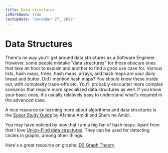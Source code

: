 ```yaml
---
title: Data structures
isMarkdown: true
lastUpdate: "December 27, 2022"
---
```

# Data Structures

There's no way you'll get around data structures as a Software Engineer. However, some people mistake "data structures" for those obscure ones that take an hour to explain and another to find a good use case for. Various lists, hash maps, trees, hash maps, arrays, and hash maps are your daily bread and butter. Did I mention hash maps? You should know these inside out, with complexity trade-offs etc. You'll probably encounter more complex scenarios that require more specialized data structures as well. If you know your basic ones, it's usually relatively easy to understand what's required in the advanced case.

A nice resource on learning more about algorithms and data structures is the [Super Study Guide](https://superstudy.guide/algorithms-data-structures/) by Afshine Amidi and Shervine Amidi.

You may have noticed by now that I am a big fan of hash maps. Apart from that I love [Union-Find data structures](https://en.wikipedia.org/wiki/Disjoint-set_data_structure). They can be used for detecting circles in graphs, among other things.

Here's a great resource on graphs: [D3 Graph Theory](https://mrpandey.github.io/d3graphTheory/index.html)
